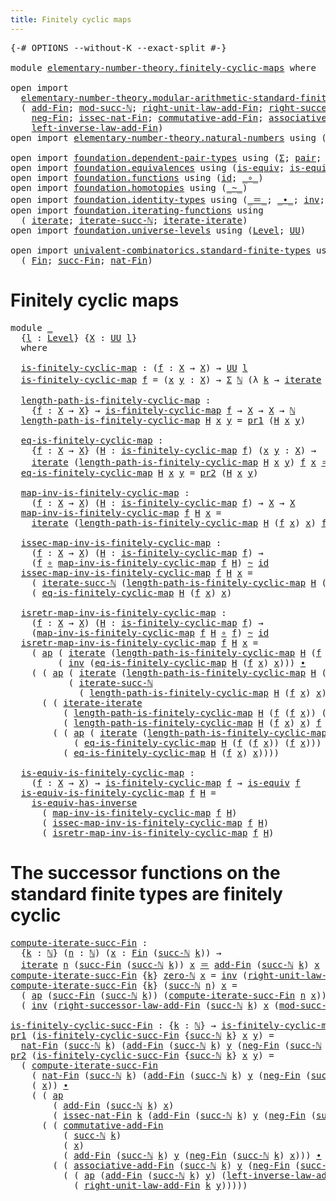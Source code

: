 ```yaml
---
title: Finitely cyclic maps
---
```


<pre class="Agda"><a id="46" class="Symbol">{-#</a> <a id="50" class="Keyword">OPTIONS</a> <a id="58" class="Pragma">--without-K</a> <a id="70" class="Pragma">--exact-split</a> <a id="84" class="Symbol">#-}</a>

<a id="89" class="Keyword">module</a> <a id="96" href="elementary-number-theory.finitely-cyclic-maps.html" class="Module">elementary-number-theory.finitely-cyclic-maps</a> <a id="142" class="Keyword">where</a>

<a id="149" class="Keyword">open</a> <a id="154" class="Keyword">import</a>
  <a id="163" href="elementary-number-theory.modular-arithmetic-standard-finite-types.html" class="Module">elementary-number-theory.modular-arithmetic-standard-finite-types</a> <a id="229" class="Keyword">using</a>
  <a id="237" class="Symbol">(</a> <a id="239" href="elementary-number-theory.modular-arithmetic-standard-finite-types.html#6415" class="Function">add-Fin</a><a id="246" class="Symbol">;</a> <a id="248" href="elementary-number-theory.modular-arithmetic-standard-finite-types.html#2844" class="Function">mod-succ-ℕ</a><a id="258" class="Symbol">;</a> <a id="260" href="elementary-number-theory.modular-arithmetic-standard-finite-types.html#11816" class="Function">right-unit-law-add-Fin</a><a id="282" class="Symbol">;</a> <a id="284" href="elementary-number-theory.modular-arithmetic-standard-finite-types.html#14507" class="Function">right-successor-law-add-Fin</a><a id="311" class="Symbol">;</a>
    <a id="317" href="elementary-number-theory.modular-arithmetic-standard-finite-types.html#8427" class="Function">neg-Fin</a><a id="324" class="Symbol">;</a> <a id="326" href="elementary-number-theory.modular-arithmetic-standard-finite-types.html#5627" class="Function">issec-nat-Fin</a><a id="339" class="Symbol">;</a> <a id="341" href="elementary-number-theory.modular-arithmetic-standard-finite-types.html#9761" class="Function">commutative-add-Fin</a><a id="360" class="Symbol">;</a> <a id="362" href="elementary-number-theory.modular-arithmetic-standard-finite-types.html#9971" class="Function">associative-add-Fin</a><a id="381" class="Symbol">;</a>
    <a id="387" href="elementary-number-theory.modular-arithmetic-standard-finite-types.html#12586" class="Function">left-inverse-law-add-Fin</a><a id="411" class="Symbol">)</a>
<a id="413" class="Keyword">open</a> <a id="418" class="Keyword">import</a> <a id="425" href="elementary-number-theory.natural-numbers.html" class="Module">elementary-number-theory.natural-numbers</a> <a id="466" class="Keyword">using</a> <a id="472" class="Symbol">(</a><a id="473" href="elementary-number-theory.natural-numbers.html#1458" class="Datatype">ℕ</a><a id="474" class="Symbol">;</a> <a id="476" href="elementary-number-theory.natural-numbers.html#1479" class="InductiveConstructor">zero-ℕ</a><a id="482" class="Symbol">;</a> <a id="484" href="elementary-number-theory.natural-numbers.html#1492" class="InductiveConstructor">succ-ℕ</a><a id="490" class="Symbol">)</a>

<a id="493" class="Keyword">open</a> <a id="498" class="Keyword">import</a> <a id="505" href="foundation.dependent-pair-types.html" class="Module">foundation.dependent-pair-types</a> <a id="537" class="Keyword">using</a> <a id="543" class="Symbol">(</a><a id="544" href="foundation-core.dependent-pair-types.html#515" class="Record">Σ</a><a id="545" class="Symbol">;</a> <a id="547" href="foundation-core.dependent-pair-types.html#588" class="InductiveConstructor">pair</a><a id="551" class="Symbol">;</a> <a id="553" href="foundation-core.dependent-pair-types.html#605" class="Field">pr1</a><a id="556" class="Symbol">;</a> <a id="558" href="foundation-core.dependent-pair-types.html#617" class="Field">pr2</a><a id="561" class="Symbol">)</a>
<a id="563" class="Keyword">open</a> <a id="568" class="Keyword">import</a> <a id="575" href="foundation.equivalences.html" class="Module">foundation.equivalences</a> <a id="599" class="Keyword">using</a> <a id="605" class="Symbol">(</a><a id="606" href="foundation-core.equivalences.html#1556" class="Function">is-equiv</a><a id="614" class="Symbol">;</a> <a id="616" href="foundation-core.equivalences.html#3013" class="Function">is-equiv-has-inverse</a><a id="636" class="Symbol">)</a>
<a id="638" class="Keyword">open</a> <a id="643" class="Keyword">import</a> <a id="650" href="foundation.functions.html" class="Module">foundation.functions</a> <a id="671" class="Keyword">using</a> <a id="677" class="Symbol">(</a><a id="678" href="foundation-core.functions.html#322" class="Function">id</a><a id="680" class="Symbol">;</a> <a id="682" href="foundation-core.functions.html#420" class="Function Operator">_∘_</a><a id="685" class="Symbol">)</a>
<a id="687" class="Keyword">open</a> <a id="692" class="Keyword">import</a> <a id="699" href="foundation.homotopies.html" class="Module">foundation.homotopies</a> <a id="721" class="Keyword">using</a> <a id="727" class="Symbol">(</a><a id="728" href="foundation-core.homotopies.html#627" class="Function Operator">_~_</a><a id="731" class="Symbol">)</a>
<a id="733" class="Keyword">open</a> <a id="738" class="Keyword">import</a> <a id="745" href="foundation.identity-types.html" class="Module">foundation.identity-types</a> <a id="771" class="Keyword">using</a> <a id="777" class="Symbol">(</a><a id="778" href="foundation-core.identity-types.html#1865" class="Function Operator">_＝_</a><a id="781" class="Symbol">;</a> <a id="783" href="foundation-core.identity-types.html#2425" class="Function Operator">_∙_</a><a id="786" class="Symbol">;</a> <a id="788" href="foundation-core.identity-types.html#2729" class="Function">inv</a><a id="791" class="Symbol">;</a> <a id="793" href="foundation-core.identity-types.html#4003" class="Function">ap</a><a id="795" class="Symbol">)</a>
<a id="797" class="Keyword">open</a> <a id="802" class="Keyword">import</a> <a id="809" href="foundation.iterating-functions.html" class="Module">foundation.iterating-functions</a> <a id="840" class="Keyword">using</a>
  <a id="848" class="Symbol">(</a> <a id="850" href="foundation.iterating-functions.html#1798" class="Function">iterate</a><a id="857" class="Symbol">;</a> <a id="859" href="foundation.iterating-functions.html#2134" class="Function">iterate-succ-ℕ</a><a id="873" class="Symbol">;</a> <a id="875" href="foundation.iterating-functions.html#3582" class="Function">iterate-iterate</a><a id="890" class="Symbol">)</a>
<a id="892" class="Keyword">open</a> <a id="897" class="Keyword">import</a> <a id="904" href="foundation.universe-levels.html" class="Module">foundation.universe-levels</a> <a id="931" class="Keyword">using</a> <a id="937" class="Symbol">(</a><a id="938" href="Agda.Primitive.html#597" class="Postulate">Level</a><a id="943" class="Symbol">;</a> <a id="945" href="foundation-core.universe-levels.html#235" class="Primitive">UU</a><a id="947" class="Symbol">)</a>

<a id="950" class="Keyword">open</a> <a id="955" class="Keyword">import</a> <a id="962" href="univalent-combinatorics.standard-finite-types.html" class="Module">univalent-combinatorics.standard-finite-types</a> <a id="1008" class="Keyword">using</a>
  <a id="1016" class="Symbol">(</a> <a id="1018" href="univalent-combinatorics.standard-finite-types.html#2523" class="Function">Fin</a><a id="1021" class="Symbol">;</a> <a id="1023" href="univalent-combinatorics.standard-finite-types.html#8301" class="Function">succ-Fin</a><a id="1031" class="Symbol">;</a> <a id="1033" href="univalent-combinatorics.standard-finite-types.html#6240" class="Function">nat-Fin</a><a id="1040" class="Symbol">)</a>
</pre>
# Finitely cyclic maps

<pre class="Agda"><a id="1079" class="Keyword">module</a> <a id="1086" href="elementary-number-theory.finitely-cyclic-maps.html#1086" class="Module">_</a>
  <a id="1090" class="Symbol">{</a><a id="1091" href="elementary-number-theory.finitely-cyclic-maps.html#1091" class="Bound">l</a> <a id="1093" class="Symbol">:</a> <a id="1095" href="Agda.Primitive.html#597" class="Postulate">Level</a><a id="1100" class="Symbol">}</a> <a id="1102" class="Symbol">{</a><a id="1103" href="elementary-number-theory.finitely-cyclic-maps.html#1103" class="Bound">X</a> <a id="1105" class="Symbol">:</a> <a id="1107" href="foundation-core.universe-levels.html#235" class="Primitive">UU</a> <a id="1110" href="elementary-number-theory.finitely-cyclic-maps.html#1091" class="Bound">l</a><a id="1111" class="Symbol">}</a>
  <a id="1115" class="Keyword">where</a>

  <a id="1124" href="elementary-number-theory.finitely-cyclic-maps.html#1124" class="Function">is-finitely-cyclic-map</a> <a id="1147" class="Symbol">:</a> <a id="1149" class="Symbol">(</a><a id="1150" href="elementary-number-theory.finitely-cyclic-maps.html#1150" class="Bound">f</a> <a id="1152" class="Symbol">:</a> <a id="1154" href="elementary-number-theory.finitely-cyclic-maps.html#1103" class="Bound">X</a> <a id="1156" class="Symbol">→</a> <a id="1158" href="elementary-number-theory.finitely-cyclic-maps.html#1103" class="Bound">X</a><a id="1159" class="Symbol">)</a> <a id="1161" class="Symbol">→</a> <a id="1163" href="foundation-core.universe-levels.html#235" class="Primitive">UU</a> <a id="1166" href="elementary-number-theory.finitely-cyclic-maps.html#1091" class="Bound">l</a>
  <a id="1170" href="elementary-number-theory.finitely-cyclic-maps.html#1124" class="Function">is-finitely-cyclic-map</a> <a id="1193" href="elementary-number-theory.finitely-cyclic-maps.html#1193" class="Bound">f</a> <a id="1195" class="Symbol">=</a> <a id="1197" class="Symbol">(</a><a id="1198" href="elementary-number-theory.finitely-cyclic-maps.html#1198" class="Bound">x</a> <a id="1200" href="elementary-number-theory.finitely-cyclic-maps.html#1200" class="Bound">y</a> <a id="1202" class="Symbol">:</a> <a id="1204" href="elementary-number-theory.finitely-cyclic-maps.html#1103" class="Bound">X</a><a id="1205" class="Symbol">)</a> <a id="1207" class="Symbol">→</a> <a id="1209" href="foundation-core.dependent-pair-types.html#515" class="Record">Σ</a> <a id="1211" href="elementary-number-theory.natural-numbers.html#1458" class="Datatype">ℕ</a> <a id="1213" class="Symbol">(λ</a> <a id="1216" href="elementary-number-theory.finitely-cyclic-maps.html#1216" class="Bound">k</a> <a id="1218" class="Symbol">→</a> <a id="1220" href="foundation.iterating-functions.html#1798" class="Function">iterate</a> <a id="1228" href="elementary-number-theory.finitely-cyclic-maps.html#1216" class="Bound">k</a> <a id="1230" href="elementary-number-theory.finitely-cyclic-maps.html#1193" class="Bound">f</a> <a id="1232" href="elementary-number-theory.finitely-cyclic-maps.html#1198" class="Bound">x</a> <a id="1234" href="foundation-core.identity-types.html#1865" class="Function Operator">＝</a> <a id="1236" href="elementary-number-theory.finitely-cyclic-maps.html#1200" class="Bound">y</a><a id="1237" class="Symbol">)</a>

  <a id="1242" href="elementary-number-theory.finitely-cyclic-maps.html#1242" class="Function">length-path-is-finitely-cyclic-map</a> <a id="1277" class="Symbol">:</a>
    <a id="1283" class="Symbol">{</a><a id="1284" href="elementary-number-theory.finitely-cyclic-maps.html#1284" class="Bound">f</a> <a id="1286" class="Symbol">:</a> <a id="1288" href="elementary-number-theory.finitely-cyclic-maps.html#1103" class="Bound">X</a> <a id="1290" class="Symbol">→</a> <a id="1292" href="elementary-number-theory.finitely-cyclic-maps.html#1103" class="Bound">X</a><a id="1293" class="Symbol">}</a> <a id="1295" class="Symbol">→</a> <a id="1297" href="elementary-number-theory.finitely-cyclic-maps.html#1124" class="Function">is-finitely-cyclic-map</a> <a id="1320" href="elementary-number-theory.finitely-cyclic-maps.html#1284" class="Bound">f</a> <a id="1322" class="Symbol">→</a> <a id="1324" href="elementary-number-theory.finitely-cyclic-maps.html#1103" class="Bound">X</a> <a id="1326" class="Symbol">→</a> <a id="1328" href="elementary-number-theory.finitely-cyclic-maps.html#1103" class="Bound">X</a> <a id="1330" class="Symbol">→</a> <a id="1332" href="elementary-number-theory.natural-numbers.html#1458" class="Datatype">ℕ</a>
  <a id="1336" href="elementary-number-theory.finitely-cyclic-maps.html#1242" class="Function">length-path-is-finitely-cyclic-map</a> <a id="1371" href="elementary-number-theory.finitely-cyclic-maps.html#1371" class="Bound">H</a> <a id="1373" href="elementary-number-theory.finitely-cyclic-maps.html#1373" class="Bound">x</a> <a id="1375" href="elementary-number-theory.finitely-cyclic-maps.html#1375" class="Bound">y</a> <a id="1377" class="Symbol">=</a> <a id="1379" href="foundation-core.dependent-pair-types.html#605" class="Field">pr1</a> <a id="1383" class="Symbol">(</a><a id="1384" href="elementary-number-theory.finitely-cyclic-maps.html#1371" class="Bound">H</a> <a id="1386" href="elementary-number-theory.finitely-cyclic-maps.html#1373" class="Bound">x</a> <a id="1388" href="elementary-number-theory.finitely-cyclic-maps.html#1375" class="Bound">y</a><a id="1389" class="Symbol">)</a>

  <a id="1394" href="elementary-number-theory.finitely-cyclic-maps.html#1394" class="Function">eq-is-finitely-cyclic-map</a> <a id="1420" class="Symbol">:</a>
    <a id="1426" class="Symbol">{</a><a id="1427" href="elementary-number-theory.finitely-cyclic-maps.html#1427" class="Bound">f</a> <a id="1429" class="Symbol">:</a> <a id="1431" href="elementary-number-theory.finitely-cyclic-maps.html#1103" class="Bound">X</a> <a id="1433" class="Symbol">→</a> <a id="1435" href="elementary-number-theory.finitely-cyclic-maps.html#1103" class="Bound">X</a><a id="1436" class="Symbol">}</a> <a id="1438" class="Symbol">(</a><a id="1439" href="elementary-number-theory.finitely-cyclic-maps.html#1439" class="Bound">H</a> <a id="1441" class="Symbol">:</a> <a id="1443" href="elementary-number-theory.finitely-cyclic-maps.html#1124" class="Function">is-finitely-cyclic-map</a> <a id="1466" href="elementary-number-theory.finitely-cyclic-maps.html#1427" class="Bound">f</a><a id="1467" class="Symbol">)</a> <a id="1469" class="Symbol">(</a><a id="1470" href="elementary-number-theory.finitely-cyclic-maps.html#1470" class="Bound">x</a> <a id="1472" href="elementary-number-theory.finitely-cyclic-maps.html#1472" class="Bound">y</a> <a id="1474" class="Symbol">:</a> <a id="1476" href="elementary-number-theory.finitely-cyclic-maps.html#1103" class="Bound">X</a><a id="1477" class="Symbol">)</a> <a id="1479" class="Symbol">→</a>
    <a id="1485" href="foundation.iterating-functions.html#1798" class="Function">iterate</a> <a id="1493" class="Symbol">(</a><a id="1494" href="elementary-number-theory.finitely-cyclic-maps.html#1242" class="Function">length-path-is-finitely-cyclic-map</a> <a id="1529" href="elementary-number-theory.finitely-cyclic-maps.html#1439" class="Bound">H</a> <a id="1531" href="elementary-number-theory.finitely-cyclic-maps.html#1470" class="Bound">x</a> <a id="1533" href="elementary-number-theory.finitely-cyclic-maps.html#1472" class="Bound">y</a><a id="1534" class="Symbol">)</a> <a id="1536" href="elementary-number-theory.finitely-cyclic-maps.html#1427" class="Bound">f</a> <a id="1538" href="elementary-number-theory.finitely-cyclic-maps.html#1470" class="Bound">x</a> <a id="1540" href="foundation-core.identity-types.html#1865" class="Function Operator">＝</a> <a id="1542" href="elementary-number-theory.finitely-cyclic-maps.html#1472" class="Bound">y</a>
  <a id="1546" href="elementary-number-theory.finitely-cyclic-maps.html#1394" class="Function">eq-is-finitely-cyclic-map</a> <a id="1572" href="elementary-number-theory.finitely-cyclic-maps.html#1572" class="Bound">H</a> <a id="1574" href="elementary-number-theory.finitely-cyclic-maps.html#1574" class="Bound">x</a> <a id="1576" href="elementary-number-theory.finitely-cyclic-maps.html#1576" class="Bound">y</a> <a id="1578" class="Symbol">=</a> <a id="1580" href="foundation-core.dependent-pair-types.html#617" class="Field">pr2</a> <a id="1584" class="Symbol">(</a><a id="1585" href="elementary-number-theory.finitely-cyclic-maps.html#1572" class="Bound">H</a> <a id="1587" href="elementary-number-theory.finitely-cyclic-maps.html#1574" class="Bound">x</a> <a id="1589" href="elementary-number-theory.finitely-cyclic-maps.html#1576" class="Bound">y</a><a id="1590" class="Symbol">)</a>

  <a id="1595" href="elementary-number-theory.finitely-cyclic-maps.html#1595" class="Function">map-inv-is-finitely-cyclic-map</a> <a id="1626" class="Symbol">:</a>
    <a id="1632" class="Symbol">(</a><a id="1633" href="elementary-number-theory.finitely-cyclic-maps.html#1633" class="Bound">f</a> <a id="1635" class="Symbol">:</a> <a id="1637" href="elementary-number-theory.finitely-cyclic-maps.html#1103" class="Bound">X</a> <a id="1639" class="Symbol">→</a> <a id="1641" href="elementary-number-theory.finitely-cyclic-maps.html#1103" class="Bound">X</a><a id="1642" class="Symbol">)</a> <a id="1644" class="Symbol">(</a><a id="1645" href="elementary-number-theory.finitely-cyclic-maps.html#1645" class="Bound">H</a> <a id="1647" class="Symbol">:</a> <a id="1649" href="elementary-number-theory.finitely-cyclic-maps.html#1124" class="Function">is-finitely-cyclic-map</a> <a id="1672" href="elementary-number-theory.finitely-cyclic-maps.html#1633" class="Bound">f</a><a id="1673" class="Symbol">)</a> <a id="1675" class="Symbol">→</a> <a id="1677" href="elementary-number-theory.finitely-cyclic-maps.html#1103" class="Bound">X</a> <a id="1679" class="Symbol">→</a> <a id="1681" href="elementary-number-theory.finitely-cyclic-maps.html#1103" class="Bound">X</a>
  <a id="1685" href="elementary-number-theory.finitely-cyclic-maps.html#1595" class="Function">map-inv-is-finitely-cyclic-map</a> <a id="1716" href="elementary-number-theory.finitely-cyclic-maps.html#1716" class="Bound">f</a> <a id="1718" href="elementary-number-theory.finitely-cyclic-maps.html#1718" class="Bound">H</a> <a id="1720" href="elementary-number-theory.finitely-cyclic-maps.html#1720" class="Bound">x</a> <a id="1722" class="Symbol">=</a>
    <a id="1728" href="foundation.iterating-functions.html#1798" class="Function">iterate</a> <a id="1736" class="Symbol">(</a><a id="1737" href="elementary-number-theory.finitely-cyclic-maps.html#1242" class="Function">length-path-is-finitely-cyclic-map</a> <a id="1772" href="elementary-number-theory.finitely-cyclic-maps.html#1718" class="Bound">H</a> <a id="1774" class="Symbol">(</a><a id="1775" href="elementary-number-theory.finitely-cyclic-maps.html#1716" class="Bound">f</a> <a id="1777" href="elementary-number-theory.finitely-cyclic-maps.html#1720" class="Bound">x</a><a id="1778" class="Symbol">)</a> <a id="1780" href="elementary-number-theory.finitely-cyclic-maps.html#1720" class="Bound">x</a><a id="1781" class="Symbol">)</a> <a id="1783" href="elementary-number-theory.finitely-cyclic-maps.html#1716" class="Bound">f</a> <a id="1785" href="elementary-number-theory.finitely-cyclic-maps.html#1720" class="Bound">x</a>

  <a id="1790" href="elementary-number-theory.finitely-cyclic-maps.html#1790" class="Function">issec-map-inv-is-finitely-cyclic-map</a> <a id="1827" class="Symbol">:</a>
    <a id="1833" class="Symbol">(</a><a id="1834" href="elementary-number-theory.finitely-cyclic-maps.html#1834" class="Bound">f</a> <a id="1836" class="Symbol">:</a> <a id="1838" href="elementary-number-theory.finitely-cyclic-maps.html#1103" class="Bound">X</a> <a id="1840" class="Symbol">→</a> <a id="1842" href="elementary-number-theory.finitely-cyclic-maps.html#1103" class="Bound">X</a><a id="1843" class="Symbol">)</a> <a id="1845" class="Symbol">(</a><a id="1846" href="elementary-number-theory.finitely-cyclic-maps.html#1846" class="Bound">H</a> <a id="1848" class="Symbol">:</a> <a id="1850" href="elementary-number-theory.finitely-cyclic-maps.html#1124" class="Function">is-finitely-cyclic-map</a> <a id="1873" href="elementary-number-theory.finitely-cyclic-maps.html#1834" class="Bound">f</a><a id="1874" class="Symbol">)</a> <a id="1876" class="Symbol">→</a>
    <a id="1882" class="Symbol">(</a><a id="1883" href="elementary-number-theory.finitely-cyclic-maps.html#1834" class="Bound">f</a> <a id="1885" href="foundation-core.functions.html#420" class="Function Operator">∘</a> <a id="1887" href="elementary-number-theory.finitely-cyclic-maps.html#1595" class="Function">map-inv-is-finitely-cyclic-map</a> <a id="1918" href="elementary-number-theory.finitely-cyclic-maps.html#1834" class="Bound">f</a> <a id="1920" href="elementary-number-theory.finitely-cyclic-maps.html#1846" class="Bound">H</a><a id="1921" class="Symbol">)</a> <a id="1923" href="foundation-core.homotopies.html#627" class="Function Operator">~</a> <a id="1925" href="foundation-core.functions.html#322" class="Function">id</a>
  <a id="1930" href="elementary-number-theory.finitely-cyclic-maps.html#1790" class="Function">issec-map-inv-is-finitely-cyclic-map</a> <a id="1967" href="elementary-number-theory.finitely-cyclic-maps.html#1967" class="Bound">f</a> <a id="1969" href="elementary-number-theory.finitely-cyclic-maps.html#1969" class="Bound">H</a> <a id="1971" href="elementary-number-theory.finitely-cyclic-maps.html#1971" class="Bound">x</a> <a id="1973" class="Symbol">=</a>
    <a id="1979" class="Symbol">(</a> <a id="1981" href="foundation.iterating-functions.html#2134" class="Function">iterate-succ-ℕ</a> <a id="1996" class="Symbol">(</a><a id="1997" href="elementary-number-theory.finitely-cyclic-maps.html#1242" class="Function">length-path-is-finitely-cyclic-map</a> <a id="2032" href="elementary-number-theory.finitely-cyclic-maps.html#1969" class="Bound">H</a> <a id="2034" class="Symbol">(</a><a id="2035" href="elementary-number-theory.finitely-cyclic-maps.html#1967" class="Bound">f</a> <a id="2037" href="elementary-number-theory.finitely-cyclic-maps.html#1971" class="Bound">x</a><a id="2038" class="Symbol">)</a> <a id="2040" href="elementary-number-theory.finitely-cyclic-maps.html#1971" class="Bound">x</a><a id="2041" class="Symbol">)</a> <a id="2043" href="elementary-number-theory.finitely-cyclic-maps.html#1967" class="Bound">f</a> <a id="2045" href="elementary-number-theory.finitely-cyclic-maps.html#1971" class="Bound">x</a><a id="2046" class="Symbol">)</a> <a id="2048" href="foundation-core.identity-types.html#2425" class="Function Operator">∙</a>
    <a id="2054" class="Symbol">(</a> <a id="2056" href="elementary-number-theory.finitely-cyclic-maps.html#1394" class="Function">eq-is-finitely-cyclic-map</a> <a id="2082" href="elementary-number-theory.finitely-cyclic-maps.html#1969" class="Bound">H</a> <a id="2084" class="Symbol">(</a><a id="2085" href="elementary-number-theory.finitely-cyclic-maps.html#1967" class="Bound">f</a> <a id="2087" href="elementary-number-theory.finitely-cyclic-maps.html#1971" class="Bound">x</a><a id="2088" class="Symbol">)</a> <a id="2090" href="elementary-number-theory.finitely-cyclic-maps.html#1971" class="Bound">x</a><a id="2091" class="Symbol">)</a>

  <a id="2096" href="elementary-number-theory.finitely-cyclic-maps.html#2096" class="Function">isretr-map-inv-is-finitely-cyclic-map</a> <a id="2134" class="Symbol">:</a>
    <a id="2140" class="Symbol">(</a><a id="2141" href="elementary-number-theory.finitely-cyclic-maps.html#2141" class="Bound">f</a> <a id="2143" class="Symbol">:</a> <a id="2145" href="elementary-number-theory.finitely-cyclic-maps.html#1103" class="Bound">X</a> <a id="2147" class="Symbol">→</a> <a id="2149" href="elementary-number-theory.finitely-cyclic-maps.html#1103" class="Bound">X</a><a id="2150" class="Symbol">)</a> <a id="2152" class="Symbol">(</a><a id="2153" href="elementary-number-theory.finitely-cyclic-maps.html#2153" class="Bound">H</a> <a id="2155" class="Symbol">:</a> <a id="2157" href="elementary-number-theory.finitely-cyclic-maps.html#1124" class="Function">is-finitely-cyclic-map</a> <a id="2180" href="elementary-number-theory.finitely-cyclic-maps.html#2141" class="Bound">f</a><a id="2181" class="Symbol">)</a> <a id="2183" class="Symbol">→</a>
    <a id="2189" class="Symbol">(</a><a id="2190" href="elementary-number-theory.finitely-cyclic-maps.html#1595" class="Function">map-inv-is-finitely-cyclic-map</a> <a id="2221" href="elementary-number-theory.finitely-cyclic-maps.html#2141" class="Bound">f</a> <a id="2223" href="elementary-number-theory.finitely-cyclic-maps.html#2153" class="Bound">H</a> <a id="2225" href="foundation-core.functions.html#420" class="Function Operator">∘</a> <a id="2227" href="elementary-number-theory.finitely-cyclic-maps.html#2141" class="Bound">f</a><a id="2228" class="Symbol">)</a> <a id="2230" href="foundation-core.homotopies.html#627" class="Function Operator">~</a> <a id="2232" href="foundation-core.functions.html#322" class="Function">id</a>
  <a id="2237" href="elementary-number-theory.finitely-cyclic-maps.html#2096" class="Function">isretr-map-inv-is-finitely-cyclic-map</a> <a id="2275" href="elementary-number-theory.finitely-cyclic-maps.html#2275" class="Bound">f</a> <a id="2277" href="elementary-number-theory.finitely-cyclic-maps.html#2277" class="Bound">H</a> <a id="2279" href="elementary-number-theory.finitely-cyclic-maps.html#2279" class="Bound">x</a> <a id="2281" class="Symbol">=</a>
    <a id="2287" class="Symbol">(</a> <a id="2289" href="foundation-core.identity-types.html#4003" class="Function">ap</a> <a id="2292" class="Symbol">(</a> <a id="2294" href="foundation.iterating-functions.html#1798" class="Function">iterate</a> <a id="2302" class="Symbol">(</a><a id="2303" href="elementary-number-theory.finitely-cyclic-maps.html#1242" class="Function">length-path-is-finitely-cyclic-map</a> <a id="2338" href="elementary-number-theory.finitely-cyclic-maps.html#2277" class="Bound">H</a> <a id="2340" class="Symbol">(</a><a id="2341" href="elementary-number-theory.finitely-cyclic-maps.html#2275" class="Bound">f</a> <a id="2343" class="Symbol">(</a><a id="2344" href="elementary-number-theory.finitely-cyclic-maps.html#2275" class="Bound">f</a> <a id="2346" href="elementary-number-theory.finitely-cyclic-maps.html#2279" class="Bound">x</a><a id="2347" class="Symbol">))</a> <a id="2350" class="Symbol">(</a><a id="2351" href="elementary-number-theory.finitely-cyclic-maps.html#2275" class="Bound">f</a> <a id="2353" href="elementary-number-theory.finitely-cyclic-maps.html#2279" class="Bound">x</a><a id="2354" class="Symbol">))</a> <a id="2357" href="elementary-number-theory.finitely-cyclic-maps.html#2275" class="Bound">f</a> <a id="2359" href="foundation-core.functions.html#420" class="Function Operator">∘</a> <a id="2361" href="elementary-number-theory.finitely-cyclic-maps.html#2275" class="Bound">f</a><a id="2362" class="Symbol">)</a>
         <a id="2373" class="Symbol">(</a> <a id="2375" href="foundation-core.identity-types.html#2729" class="Function">inv</a> <a id="2379" class="Symbol">(</a><a id="2380" href="elementary-number-theory.finitely-cyclic-maps.html#1394" class="Function">eq-is-finitely-cyclic-map</a> <a id="2406" href="elementary-number-theory.finitely-cyclic-maps.html#2277" class="Bound">H</a> <a id="2408" class="Symbol">(</a><a id="2409" href="elementary-number-theory.finitely-cyclic-maps.html#2275" class="Bound">f</a> <a id="2411" href="elementary-number-theory.finitely-cyclic-maps.html#2279" class="Bound">x</a><a id="2412" class="Symbol">)</a> <a id="2414" href="elementary-number-theory.finitely-cyclic-maps.html#2279" class="Bound">x</a><a id="2415" class="Symbol">)))</a> <a id="2419" href="foundation-core.identity-types.html#2425" class="Function Operator">∙</a>
    <a id="2425" class="Symbol">(</a> <a id="2427" class="Symbol">(</a> <a id="2429" href="foundation-core.identity-types.html#4003" class="Function">ap</a> <a id="2432" class="Symbol">(</a> <a id="2434" href="foundation.iterating-functions.html#1798" class="Function">iterate</a> <a id="2442" class="Symbol">(</a><a id="2443" href="elementary-number-theory.finitely-cyclic-maps.html#1242" class="Function">length-path-is-finitely-cyclic-map</a> <a id="2478" href="elementary-number-theory.finitely-cyclic-maps.html#2277" class="Bound">H</a> <a id="2480" class="Symbol">(</a><a id="2481" href="elementary-number-theory.finitely-cyclic-maps.html#2275" class="Bound">f</a> <a id="2483" class="Symbol">(</a><a id="2484" href="elementary-number-theory.finitely-cyclic-maps.html#2275" class="Bound">f</a> <a id="2486" href="elementary-number-theory.finitely-cyclic-maps.html#2279" class="Bound">x</a><a id="2487" class="Symbol">))</a> <a id="2490" class="Symbol">(</a><a id="2491" href="elementary-number-theory.finitely-cyclic-maps.html#2275" class="Bound">f</a> <a id="2493" href="elementary-number-theory.finitely-cyclic-maps.html#2279" class="Bound">x</a><a id="2494" class="Symbol">))</a> <a id="2497" href="elementary-number-theory.finitely-cyclic-maps.html#2275" class="Bound">f</a><a id="2498" class="Symbol">)</a>
           <a id="2511" class="Symbol">(</a> <a id="2513" href="foundation.iterating-functions.html#2134" class="Function">iterate-succ-ℕ</a>
             <a id="2541" class="Symbol">(</a> <a id="2543" href="elementary-number-theory.finitely-cyclic-maps.html#1242" class="Function">length-path-is-finitely-cyclic-map</a> <a id="2578" href="elementary-number-theory.finitely-cyclic-maps.html#2277" class="Bound">H</a> <a id="2580" class="Symbol">(</a><a id="2581" href="elementary-number-theory.finitely-cyclic-maps.html#2275" class="Bound">f</a> <a id="2583" href="elementary-number-theory.finitely-cyclic-maps.html#2279" class="Bound">x</a><a id="2584" class="Symbol">)</a> <a id="2586" href="elementary-number-theory.finitely-cyclic-maps.html#2279" class="Bound">x</a><a id="2587" class="Symbol">)</a> <a id="2589" href="elementary-number-theory.finitely-cyclic-maps.html#2275" class="Bound">f</a> <a id="2591" class="Symbol">(</a><a id="2592" href="elementary-number-theory.finitely-cyclic-maps.html#2275" class="Bound">f</a> <a id="2594" href="elementary-number-theory.finitely-cyclic-maps.html#2279" class="Bound">x</a><a id="2595" class="Symbol">)))</a> <a id="2599" href="foundation-core.identity-types.html#2425" class="Function Operator">∙</a>
      <a id="2607" class="Symbol">(</a> <a id="2609" class="Symbol">(</a> <a id="2611" href="foundation.iterating-functions.html#3582" class="Function">iterate-iterate</a>
          <a id="2637" class="Symbol">(</a> <a id="2639" href="elementary-number-theory.finitely-cyclic-maps.html#1242" class="Function">length-path-is-finitely-cyclic-map</a> <a id="2674" href="elementary-number-theory.finitely-cyclic-maps.html#2277" class="Bound">H</a> <a id="2676" class="Symbol">(</a><a id="2677" href="elementary-number-theory.finitely-cyclic-maps.html#2275" class="Bound">f</a> <a id="2679" class="Symbol">(</a><a id="2680" href="elementary-number-theory.finitely-cyclic-maps.html#2275" class="Bound">f</a> <a id="2682" href="elementary-number-theory.finitely-cyclic-maps.html#2279" class="Bound">x</a><a id="2683" class="Symbol">))</a> <a id="2686" class="Symbol">(</a><a id="2687" href="elementary-number-theory.finitely-cyclic-maps.html#2275" class="Bound">f</a> <a id="2689" href="elementary-number-theory.finitely-cyclic-maps.html#2279" class="Bound">x</a><a id="2690" class="Symbol">))</a>
          <a id="2703" class="Symbol">(</a> <a id="2705" href="elementary-number-theory.finitely-cyclic-maps.html#1242" class="Function">length-path-is-finitely-cyclic-map</a> <a id="2740" href="elementary-number-theory.finitely-cyclic-maps.html#2277" class="Bound">H</a> <a id="2742" class="Symbol">(</a><a id="2743" href="elementary-number-theory.finitely-cyclic-maps.html#2275" class="Bound">f</a> <a id="2745" href="elementary-number-theory.finitely-cyclic-maps.html#2279" class="Bound">x</a><a id="2746" class="Symbol">)</a> <a id="2748" href="elementary-number-theory.finitely-cyclic-maps.html#2279" class="Bound">x</a><a id="2749" class="Symbol">)</a> <a id="2751" href="elementary-number-theory.finitely-cyclic-maps.html#2275" class="Bound">f</a> <a id="2753" class="Symbol">(</a><a id="2754" href="elementary-number-theory.finitely-cyclic-maps.html#2275" class="Bound">f</a> <a id="2756" class="Symbol">(</a><a id="2757" href="elementary-number-theory.finitely-cyclic-maps.html#2275" class="Bound">f</a> <a id="2759" href="elementary-number-theory.finitely-cyclic-maps.html#2279" class="Bound">x</a><a id="2760" class="Symbol">)))</a> <a id="2764" href="foundation-core.identity-types.html#2425" class="Function Operator">∙</a>
        <a id="2774" class="Symbol">(</a> <a id="2776" class="Symbol">(</a> <a id="2778" href="foundation-core.identity-types.html#4003" class="Function">ap</a> <a id="2781" class="Symbol">(</a> <a id="2783" href="foundation.iterating-functions.html#1798" class="Function">iterate</a> <a id="2791" class="Symbol">(</a><a id="2792" href="elementary-number-theory.finitely-cyclic-maps.html#1242" class="Function">length-path-is-finitely-cyclic-map</a> <a id="2827" href="elementary-number-theory.finitely-cyclic-maps.html#2277" class="Bound">H</a> <a id="2829" class="Symbol">(</a><a id="2830" href="elementary-number-theory.finitely-cyclic-maps.html#2275" class="Bound">f</a> <a id="2832" href="elementary-number-theory.finitely-cyclic-maps.html#2279" class="Bound">x</a><a id="2833" class="Symbol">)</a> <a id="2835" href="elementary-number-theory.finitely-cyclic-maps.html#2279" class="Bound">x</a><a id="2836" class="Symbol">)</a> <a id="2838" href="elementary-number-theory.finitely-cyclic-maps.html#2275" class="Bound">f</a><a id="2839" class="Symbol">)</a>
            <a id="2853" class="Symbol">(</a> <a id="2855" href="elementary-number-theory.finitely-cyclic-maps.html#1394" class="Function">eq-is-finitely-cyclic-map</a> <a id="2881" href="elementary-number-theory.finitely-cyclic-maps.html#2277" class="Bound">H</a> <a id="2883" class="Symbol">(</a><a id="2884" href="elementary-number-theory.finitely-cyclic-maps.html#2275" class="Bound">f</a> <a id="2886" class="Symbol">(</a><a id="2887" href="elementary-number-theory.finitely-cyclic-maps.html#2275" class="Bound">f</a> <a id="2889" href="elementary-number-theory.finitely-cyclic-maps.html#2279" class="Bound">x</a><a id="2890" class="Symbol">))</a> <a id="2893" class="Symbol">(</a><a id="2894" href="elementary-number-theory.finitely-cyclic-maps.html#2275" class="Bound">f</a> <a id="2896" href="elementary-number-theory.finitely-cyclic-maps.html#2279" class="Bound">x</a><a id="2897" class="Symbol">)))</a> <a id="2901" href="foundation-core.identity-types.html#2425" class="Function Operator">∙</a>
          <a id="2913" class="Symbol">(</a> <a id="2915" href="elementary-number-theory.finitely-cyclic-maps.html#1394" class="Function">eq-is-finitely-cyclic-map</a> <a id="2941" href="elementary-number-theory.finitely-cyclic-maps.html#2277" class="Bound">H</a> <a id="2943" class="Symbol">(</a><a id="2944" href="elementary-number-theory.finitely-cyclic-maps.html#2275" class="Bound">f</a> <a id="2946" href="elementary-number-theory.finitely-cyclic-maps.html#2279" class="Bound">x</a><a id="2947" class="Symbol">)</a> <a id="2949" href="elementary-number-theory.finitely-cyclic-maps.html#2279" class="Bound">x</a><a id="2950" class="Symbol">))))</a>

  <a id="2958" href="elementary-number-theory.finitely-cyclic-maps.html#2958" class="Function">is-equiv-is-finitely-cyclic-map</a> <a id="2990" class="Symbol">:</a>
    <a id="2996" class="Symbol">(</a><a id="2997" href="elementary-number-theory.finitely-cyclic-maps.html#2997" class="Bound">f</a> <a id="2999" class="Symbol">:</a> <a id="3001" href="elementary-number-theory.finitely-cyclic-maps.html#1103" class="Bound">X</a> <a id="3003" class="Symbol">→</a> <a id="3005" href="elementary-number-theory.finitely-cyclic-maps.html#1103" class="Bound">X</a><a id="3006" class="Symbol">)</a> <a id="3008" class="Symbol">→</a> <a id="3010" href="elementary-number-theory.finitely-cyclic-maps.html#1124" class="Function">is-finitely-cyclic-map</a> <a id="3033" href="elementary-number-theory.finitely-cyclic-maps.html#2997" class="Bound">f</a> <a id="3035" class="Symbol">→</a> <a id="3037" href="foundation-core.equivalences.html#1556" class="Function">is-equiv</a> <a id="3046" href="elementary-number-theory.finitely-cyclic-maps.html#2997" class="Bound">f</a>
  <a id="3050" href="elementary-number-theory.finitely-cyclic-maps.html#2958" class="Function">is-equiv-is-finitely-cyclic-map</a> <a id="3082" href="elementary-number-theory.finitely-cyclic-maps.html#3082" class="Bound">f</a> <a id="3084" href="elementary-number-theory.finitely-cyclic-maps.html#3084" class="Bound">H</a> <a id="3086" class="Symbol">=</a>
    <a id="3092" href="foundation-core.equivalences.html#3013" class="Function">is-equiv-has-inverse</a>
      <a id="3119" class="Symbol">(</a> <a id="3121" href="elementary-number-theory.finitely-cyclic-maps.html#1595" class="Function">map-inv-is-finitely-cyclic-map</a> <a id="3152" href="elementary-number-theory.finitely-cyclic-maps.html#3082" class="Bound">f</a> <a id="3154" href="elementary-number-theory.finitely-cyclic-maps.html#3084" class="Bound">H</a><a id="3155" class="Symbol">)</a>
      <a id="3163" class="Symbol">(</a> <a id="3165" href="elementary-number-theory.finitely-cyclic-maps.html#1790" class="Function">issec-map-inv-is-finitely-cyclic-map</a> <a id="3202" href="elementary-number-theory.finitely-cyclic-maps.html#3082" class="Bound">f</a> <a id="3204" href="elementary-number-theory.finitely-cyclic-maps.html#3084" class="Bound">H</a><a id="3205" class="Symbol">)</a>
      <a id="3213" class="Symbol">(</a> <a id="3215" href="elementary-number-theory.finitely-cyclic-maps.html#2096" class="Function">isretr-map-inv-is-finitely-cyclic-map</a> <a id="3253" href="elementary-number-theory.finitely-cyclic-maps.html#3082" class="Bound">f</a> <a id="3255" href="elementary-number-theory.finitely-cyclic-maps.html#3084" class="Bound">H</a><a id="3256" class="Symbol">)</a>
</pre>
# The successor functions on the standard finite types are finitely cyclic

<pre class="Agda"><a id="compute-iterate-succ-Fin"></a><a id="3347" href="elementary-number-theory.finitely-cyclic-maps.html#3347" class="Function">compute-iterate-succ-Fin</a> <a id="3372" class="Symbol">:</a>
  <a id="3376" class="Symbol">{</a><a id="3377" href="elementary-number-theory.finitely-cyclic-maps.html#3377" class="Bound">k</a> <a id="3379" class="Symbol">:</a> <a id="3381" href="elementary-number-theory.natural-numbers.html#1458" class="Datatype">ℕ</a><a id="3382" class="Symbol">}</a> <a id="3384" class="Symbol">(</a><a id="3385" href="elementary-number-theory.finitely-cyclic-maps.html#3385" class="Bound">n</a> <a id="3387" class="Symbol">:</a> <a id="3389" href="elementary-number-theory.natural-numbers.html#1458" class="Datatype">ℕ</a><a id="3390" class="Symbol">)</a> <a id="3392" class="Symbol">(</a><a id="3393" href="elementary-number-theory.finitely-cyclic-maps.html#3393" class="Bound">x</a> <a id="3395" class="Symbol">:</a> <a id="3397" href="univalent-combinatorics.standard-finite-types.html#2523" class="Function">Fin</a> <a id="3401" class="Symbol">(</a><a id="3402" href="elementary-number-theory.natural-numbers.html#1492" class="InductiveConstructor">succ-ℕ</a> <a id="3409" href="elementary-number-theory.finitely-cyclic-maps.html#3377" class="Bound">k</a><a id="3410" class="Symbol">))</a> <a id="3413" class="Symbol">→</a>
  <a id="3417" href="foundation.iterating-functions.html#1798" class="Function">iterate</a> <a id="3425" href="elementary-number-theory.finitely-cyclic-maps.html#3385" class="Bound">n</a> <a id="3427" class="Symbol">(</a><a id="3428" href="univalent-combinatorics.standard-finite-types.html#8301" class="Function">succ-Fin</a> <a id="3437" class="Symbol">(</a><a id="3438" href="elementary-number-theory.natural-numbers.html#1492" class="InductiveConstructor">succ-ℕ</a> <a id="3445" href="elementary-number-theory.finitely-cyclic-maps.html#3377" class="Bound">k</a><a id="3446" class="Symbol">))</a> <a id="3449" href="elementary-number-theory.finitely-cyclic-maps.html#3393" class="Bound">x</a> <a id="3451" href="foundation-core.identity-types.html#1865" class="Function Operator">＝</a> <a id="3453" href="elementary-number-theory.modular-arithmetic-standard-finite-types.html#6415" class="Function">add-Fin</a> <a id="3461" class="Symbol">(</a><a id="3462" href="elementary-number-theory.natural-numbers.html#1492" class="InductiveConstructor">succ-ℕ</a> <a id="3469" href="elementary-number-theory.finitely-cyclic-maps.html#3377" class="Bound">k</a><a id="3470" class="Symbol">)</a> <a id="3472" href="elementary-number-theory.finitely-cyclic-maps.html#3393" class="Bound">x</a> <a id="3474" class="Symbol">(</a><a id="3475" href="elementary-number-theory.modular-arithmetic-standard-finite-types.html#2844" class="Function">mod-succ-ℕ</a> <a id="3486" href="elementary-number-theory.finitely-cyclic-maps.html#3377" class="Bound">k</a> <a id="3488" href="elementary-number-theory.finitely-cyclic-maps.html#3385" class="Bound">n</a><a id="3489" class="Symbol">)</a>
<a id="3491" href="elementary-number-theory.finitely-cyclic-maps.html#3347" class="Function">compute-iterate-succ-Fin</a> <a id="3516" class="Symbol">{</a><a id="3517" href="elementary-number-theory.finitely-cyclic-maps.html#3517" class="Bound">k</a><a id="3518" class="Symbol">}</a> <a id="3520" href="elementary-number-theory.natural-numbers.html#1479" class="InductiveConstructor">zero-ℕ</a> <a id="3527" href="elementary-number-theory.finitely-cyclic-maps.html#3527" class="Bound">x</a> <a id="3529" class="Symbol">=</a> <a id="3531" href="foundation-core.identity-types.html#2729" class="Function">inv</a> <a id="3535" class="Symbol">(</a><a id="3536" href="elementary-number-theory.modular-arithmetic-standard-finite-types.html#11816" class="Function">right-unit-law-add-Fin</a> <a id="3559" href="elementary-number-theory.finitely-cyclic-maps.html#3517" class="Bound">k</a> <a id="3561" href="elementary-number-theory.finitely-cyclic-maps.html#3527" class="Bound">x</a><a id="3562" class="Symbol">)</a>
<a id="3564" href="elementary-number-theory.finitely-cyclic-maps.html#3347" class="Function">compute-iterate-succ-Fin</a> <a id="3589" class="Symbol">{</a><a id="3590" href="elementary-number-theory.finitely-cyclic-maps.html#3590" class="Bound">k</a><a id="3591" class="Symbol">}</a> <a id="3593" class="Symbol">(</a><a id="3594" href="elementary-number-theory.natural-numbers.html#1492" class="InductiveConstructor">succ-ℕ</a> <a id="3601" href="elementary-number-theory.finitely-cyclic-maps.html#3601" class="Bound">n</a><a id="3602" class="Symbol">)</a> <a id="3604" href="elementary-number-theory.finitely-cyclic-maps.html#3604" class="Bound">x</a> <a id="3606" class="Symbol">=</a>
  <a id="3610" class="Symbol">(</a> <a id="3612" href="foundation-core.identity-types.html#4003" class="Function">ap</a> <a id="3615" class="Symbol">(</a><a id="3616" href="univalent-combinatorics.standard-finite-types.html#8301" class="Function">succ-Fin</a> <a id="3625" class="Symbol">(</a><a id="3626" href="elementary-number-theory.natural-numbers.html#1492" class="InductiveConstructor">succ-ℕ</a> <a id="3633" href="elementary-number-theory.finitely-cyclic-maps.html#3590" class="Bound">k</a><a id="3634" class="Symbol">))</a> <a id="3637" class="Symbol">(</a><a id="3638" href="elementary-number-theory.finitely-cyclic-maps.html#3347" class="Function">compute-iterate-succ-Fin</a> <a id="3663" href="elementary-number-theory.finitely-cyclic-maps.html#3601" class="Bound">n</a> <a id="3665" href="elementary-number-theory.finitely-cyclic-maps.html#3604" class="Bound">x</a><a id="3666" class="Symbol">))</a> <a id="3669" href="foundation-core.identity-types.html#2425" class="Function Operator">∙</a>
  <a id="3673" class="Symbol">(</a> <a id="3675" href="foundation-core.identity-types.html#2729" class="Function">inv</a> <a id="3679" class="Symbol">(</a><a id="3680" href="elementary-number-theory.modular-arithmetic-standard-finite-types.html#14507" class="Function">right-successor-law-add-Fin</a> <a id="3708" class="Symbol">(</a><a id="3709" href="elementary-number-theory.natural-numbers.html#1492" class="InductiveConstructor">succ-ℕ</a> <a id="3716" href="elementary-number-theory.finitely-cyclic-maps.html#3590" class="Bound">k</a><a id="3717" class="Symbol">)</a> <a id="3719" href="elementary-number-theory.finitely-cyclic-maps.html#3604" class="Bound">x</a> <a id="3721" class="Symbol">(</a><a id="3722" href="elementary-number-theory.modular-arithmetic-standard-finite-types.html#2844" class="Function">mod-succ-ℕ</a> <a id="3733" href="elementary-number-theory.finitely-cyclic-maps.html#3590" class="Bound">k</a> <a id="3735" href="elementary-number-theory.finitely-cyclic-maps.html#3601" class="Bound">n</a><a id="3736" class="Symbol">)))</a>

<a id="is-finitely-cyclic-succ-Fin"></a><a id="3741" href="elementary-number-theory.finitely-cyclic-maps.html#3741" class="Function">is-finitely-cyclic-succ-Fin</a> <a id="3769" class="Symbol">:</a> <a id="3771" class="Symbol">{</a><a id="3772" href="elementary-number-theory.finitely-cyclic-maps.html#3772" class="Bound">k</a> <a id="3774" class="Symbol">:</a> <a id="3776" href="elementary-number-theory.natural-numbers.html#1458" class="Datatype">ℕ</a><a id="3777" class="Symbol">}</a> <a id="3779" class="Symbol">→</a> <a id="3781" href="elementary-number-theory.finitely-cyclic-maps.html#1124" class="Function">is-finitely-cyclic-map</a> <a id="3804" class="Symbol">(</a><a id="3805" href="univalent-combinatorics.standard-finite-types.html#8301" class="Function">succ-Fin</a> <a id="3814" href="elementary-number-theory.finitely-cyclic-maps.html#3772" class="Bound">k</a><a id="3815" class="Symbol">)</a>
<a id="3817" href="foundation-core.dependent-pair-types.html#605" class="Field">pr1</a> <a id="3821" class="Symbol">(</a><a id="3822" href="elementary-number-theory.finitely-cyclic-maps.html#3741" class="Function">is-finitely-cyclic-succ-Fin</a> <a id="3850" class="Symbol">{</a><a id="3851" href="elementary-number-theory.natural-numbers.html#1492" class="InductiveConstructor">succ-ℕ</a> <a id="3858" href="elementary-number-theory.finitely-cyclic-maps.html#3858" class="Bound">k</a><a id="3859" class="Symbol">}</a> <a id="3861" href="elementary-number-theory.finitely-cyclic-maps.html#3861" class="Bound">x</a> <a id="3863" href="elementary-number-theory.finitely-cyclic-maps.html#3863" class="Bound">y</a><a id="3864" class="Symbol">)</a> <a id="3866" class="Symbol">=</a>
  <a id="3870" href="univalent-combinatorics.standard-finite-types.html#6240" class="Function">nat-Fin</a> <a id="3878" class="Symbol">(</a><a id="3879" href="elementary-number-theory.natural-numbers.html#1492" class="InductiveConstructor">succ-ℕ</a> <a id="3886" href="elementary-number-theory.finitely-cyclic-maps.html#3858" class="Bound">k</a><a id="3887" class="Symbol">)</a> <a id="3889" class="Symbol">(</a><a id="3890" href="elementary-number-theory.modular-arithmetic-standard-finite-types.html#6415" class="Function">add-Fin</a> <a id="3898" class="Symbol">(</a><a id="3899" href="elementary-number-theory.natural-numbers.html#1492" class="InductiveConstructor">succ-ℕ</a> <a id="3906" href="elementary-number-theory.finitely-cyclic-maps.html#3858" class="Bound">k</a><a id="3907" class="Symbol">)</a> <a id="3909" href="elementary-number-theory.finitely-cyclic-maps.html#3863" class="Bound">y</a> <a id="3911" class="Symbol">(</a><a id="3912" href="elementary-number-theory.modular-arithmetic-standard-finite-types.html#8427" class="Function">neg-Fin</a> <a id="3920" class="Symbol">(</a><a id="3921" href="elementary-number-theory.natural-numbers.html#1492" class="InductiveConstructor">succ-ℕ</a> <a id="3928" href="elementary-number-theory.finitely-cyclic-maps.html#3858" class="Bound">k</a><a id="3929" class="Symbol">)</a> <a id="3931" href="elementary-number-theory.finitely-cyclic-maps.html#3861" class="Bound">x</a><a id="3932" class="Symbol">))</a>
<a id="3935" href="foundation-core.dependent-pair-types.html#617" class="Field">pr2</a> <a id="3939" class="Symbol">(</a><a id="3940" href="elementary-number-theory.finitely-cyclic-maps.html#3741" class="Function">is-finitely-cyclic-succ-Fin</a> <a id="3968" class="Symbol">{</a><a id="3969" href="elementary-number-theory.natural-numbers.html#1492" class="InductiveConstructor">succ-ℕ</a> <a id="3976" href="elementary-number-theory.finitely-cyclic-maps.html#3976" class="Bound">k</a><a id="3977" class="Symbol">}</a> <a id="3979" href="elementary-number-theory.finitely-cyclic-maps.html#3979" class="Bound">x</a> <a id="3981" href="elementary-number-theory.finitely-cyclic-maps.html#3981" class="Bound">y</a><a id="3982" class="Symbol">)</a> <a id="3984" class="Symbol">=</a>
  <a id="3988" class="Symbol">(</a> <a id="3990" href="elementary-number-theory.finitely-cyclic-maps.html#3347" class="Function">compute-iterate-succ-Fin</a>
    <a id="4019" class="Symbol">(</a> <a id="4021" href="univalent-combinatorics.standard-finite-types.html#6240" class="Function">nat-Fin</a> <a id="4029" class="Symbol">(</a><a id="4030" href="elementary-number-theory.natural-numbers.html#1492" class="InductiveConstructor">succ-ℕ</a> <a id="4037" href="elementary-number-theory.finitely-cyclic-maps.html#3976" class="Bound">k</a><a id="4038" class="Symbol">)</a> <a id="4040" class="Symbol">(</a><a id="4041" href="elementary-number-theory.modular-arithmetic-standard-finite-types.html#6415" class="Function">add-Fin</a> <a id="4049" class="Symbol">(</a><a id="4050" href="elementary-number-theory.natural-numbers.html#1492" class="InductiveConstructor">succ-ℕ</a> <a id="4057" href="elementary-number-theory.finitely-cyclic-maps.html#3976" class="Bound">k</a><a id="4058" class="Symbol">)</a> <a id="4060" href="elementary-number-theory.finitely-cyclic-maps.html#3981" class="Bound">y</a> <a id="4062" class="Symbol">(</a><a id="4063" href="elementary-number-theory.modular-arithmetic-standard-finite-types.html#8427" class="Function">neg-Fin</a> <a id="4071" class="Symbol">(</a><a id="4072" href="elementary-number-theory.natural-numbers.html#1492" class="InductiveConstructor">succ-ℕ</a> <a id="4079" href="elementary-number-theory.finitely-cyclic-maps.html#3976" class="Bound">k</a><a id="4080" class="Symbol">)</a> <a id="4082" href="elementary-number-theory.finitely-cyclic-maps.html#3979" class="Bound">x</a><a id="4083" class="Symbol">)))</a>
    <a id="4091" class="Symbol">(</a> <a id="4093" href="elementary-number-theory.finitely-cyclic-maps.html#3979" class="Bound">x</a><a id="4094" class="Symbol">))</a> <a id="4097" href="foundation-core.identity-types.html#2425" class="Function Operator">∙</a>
    <a id="4103" class="Symbol">(</a> <a id="4105" class="Symbol">(</a> <a id="4107" href="foundation-core.identity-types.html#4003" class="Function">ap</a>
        <a id="4118" class="Symbol">(</a> <a id="4120" href="elementary-number-theory.modular-arithmetic-standard-finite-types.html#6415" class="Function">add-Fin</a> <a id="4128" class="Symbol">(</a><a id="4129" href="elementary-number-theory.natural-numbers.html#1492" class="InductiveConstructor">succ-ℕ</a> <a id="4136" href="elementary-number-theory.finitely-cyclic-maps.html#3976" class="Bound">k</a><a id="4137" class="Symbol">)</a> <a id="4139" href="elementary-number-theory.finitely-cyclic-maps.html#3979" class="Bound">x</a><a id="4140" class="Symbol">)</a>
        <a id="4150" class="Symbol">(</a> <a id="4152" href="elementary-number-theory.modular-arithmetic-standard-finite-types.html#5627" class="Function">issec-nat-Fin</a> <a id="4166" href="elementary-number-theory.finitely-cyclic-maps.html#3976" class="Bound">k</a> <a id="4168" class="Symbol">(</a><a id="4169" href="elementary-number-theory.modular-arithmetic-standard-finite-types.html#6415" class="Function">add-Fin</a> <a id="4177" class="Symbol">(</a><a id="4178" href="elementary-number-theory.natural-numbers.html#1492" class="InductiveConstructor">succ-ℕ</a> <a id="4185" href="elementary-number-theory.finitely-cyclic-maps.html#3976" class="Bound">k</a><a id="4186" class="Symbol">)</a> <a id="4188" href="elementary-number-theory.finitely-cyclic-maps.html#3981" class="Bound">y</a> <a id="4190" class="Symbol">(</a><a id="4191" href="elementary-number-theory.modular-arithmetic-standard-finite-types.html#8427" class="Function">neg-Fin</a> <a id="4199" class="Symbol">(</a><a id="4200" href="elementary-number-theory.natural-numbers.html#1492" class="InductiveConstructor">succ-ℕ</a> <a id="4207" href="elementary-number-theory.finitely-cyclic-maps.html#3976" class="Bound">k</a><a id="4208" class="Symbol">)</a> <a id="4210" href="elementary-number-theory.finitely-cyclic-maps.html#3979" class="Bound">x</a><a id="4211" class="Symbol">))))</a> <a id="4216" href="foundation-core.identity-types.html#2425" class="Function Operator">∙</a>
      <a id="4224" class="Symbol">(</a> <a id="4226" class="Symbol">(</a> <a id="4228" href="elementary-number-theory.modular-arithmetic-standard-finite-types.html#9761" class="Function">commutative-add-Fin</a>
          <a id="4258" class="Symbol">(</a> <a id="4260" href="elementary-number-theory.natural-numbers.html#1492" class="InductiveConstructor">succ-ℕ</a> <a id="4267" href="elementary-number-theory.finitely-cyclic-maps.html#3976" class="Bound">k</a><a id="4268" class="Symbol">)</a>
          <a id="4280" class="Symbol">(</a> <a id="4282" href="elementary-number-theory.finitely-cyclic-maps.html#3979" class="Bound">x</a><a id="4283" class="Symbol">)</a>
          <a id="4295" class="Symbol">(</a> <a id="4297" href="elementary-number-theory.modular-arithmetic-standard-finite-types.html#6415" class="Function">add-Fin</a> <a id="4305" class="Symbol">(</a><a id="4306" href="elementary-number-theory.natural-numbers.html#1492" class="InductiveConstructor">succ-ℕ</a> <a id="4313" href="elementary-number-theory.finitely-cyclic-maps.html#3976" class="Bound">k</a><a id="4314" class="Symbol">)</a> <a id="4316" href="elementary-number-theory.finitely-cyclic-maps.html#3981" class="Bound">y</a> <a id="4318" class="Symbol">(</a><a id="4319" href="elementary-number-theory.modular-arithmetic-standard-finite-types.html#8427" class="Function">neg-Fin</a> <a id="4327" class="Symbol">(</a><a id="4328" href="elementary-number-theory.natural-numbers.html#1492" class="InductiveConstructor">succ-ℕ</a> <a id="4335" href="elementary-number-theory.finitely-cyclic-maps.html#3976" class="Bound">k</a><a id="4336" class="Symbol">)</a> <a id="4338" href="elementary-number-theory.finitely-cyclic-maps.html#3979" class="Bound">x</a><a id="4339" class="Symbol">)))</a> <a id="4343" href="foundation-core.identity-types.html#2425" class="Function Operator">∙</a>
        <a id="4353" class="Symbol">(</a> <a id="4355" class="Symbol">(</a> <a id="4357" href="elementary-number-theory.modular-arithmetic-standard-finite-types.html#9971" class="Function">associative-add-Fin</a> <a id="4377" class="Symbol">(</a><a id="4378" href="elementary-number-theory.natural-numbers.html#1492" class="InductiveConstructor">succ-ℕ</a> <a id="4385" href="elementary-number-theory.finitely-cyclic-maps.html#3976" class="Bound">k</a><a id="4386" class="Symbol">)</a> <a id="4388" href="elementary-number-theory.finitely-cyclic-maps.html#3981" class="Bound">y</a> <a id="4390" class="Symbol">(</a><a id="4391" href="elementary-number-theory.modular-arithmetic-standard-finite-types.html#8427" class="Function">neg-Fin</a> <a id="4399" class="Symbol">(</a><a id="4400" href="elementary-number-theory.natural-numbers.html#1492" class="InductiveConstructor">succ-ℕ</a> <a id="4407" href="elementary-number-theory.finitely-cyclic-maps.html#3976" class="Bound">k</a><a id="4408" class="Symbol">)</a> <a id="4410" href="elementary-number-theory.finitely-cyclic-maps.html#3979" class="Bound">x</a><a id="4411" class="Symbol">)</a> <a id="4413" href="elementary-number-theory.finitely-cyclic-maps.html#3979" class="Bound">x</a><a id="4414" class="Symbol">)</a> <a id="4416" href="foundation-core.identity-types.html#2425" class="Function Operator">∙</a>
          <a id="4428" class="Symbol">(</a> <a id="4430" class="Symbol">(</a> <a id="4432" href="foundation-core.identity-types.html#4003" class="Function">ap</a> <a id="4435" class="Symbol">(</a><a id="4436" href="elementary-number-theory.modular-arithmetic-standard-finite-types.html#6415" class="Function">add-Fin</a> <a id="4444" class="Symbol">(</a><a id="4445" href="elementary-number-theory.natural-numbers.html#1492" class="InductiveConstructor">succ-ℕ</a> <a id="4452" href="elementary-number-theory.finitely-cyclic-maps.html#3976" class="Bound">k</a><a id="4453" class="Symbol">)</a> <a id="4455" href="elementary-number-theory.finitely-cyclic-maps.html#3981" class="Bound">y</a><a id="4456" class="Symbol">)</a> <a id="4458" class="Symbol">(</a><a id="4459" href="elementary-number-theory.modular-arithmetic-standard-finite-types.html#12586" class="Function">left-inverse-law-add-Fin</a> <a id="4484" href="elementary-number-theory.finitely-cyclic-maps.html#3976" class="Bound">k</a> <a id="4486" href="elementary-number-theory.finitely-cyclic-maps.html#3979" class="Bound">x</a><a id="4487" class="Symbol">))</a> <a id="4490" href="foundation-core.identity-types.html#2425" class="Function Operator">∙</a>
            <a id="4504" class="Symbol">(</a> <a id="4506" href="elementary-number-theory.modular-arithmetic-standard-finite-types.html#11816" class="Function">right-unit-law-add-Fin</a> <a id="4529" href="elementary-number-theory.finitely-cyclic-maps.html#3976" class="Bound">k</a> <a id="4531" href="elementary-number-theory.finitely-cyclic-maps.html#3981" class="Bound">y</a><a id="4532" class="Symbol">)))))</a>
</pre>